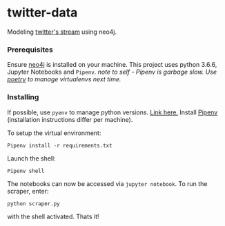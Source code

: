 # twitter-data

Modeling [twitter's stream](https://developer.twitter.com/en/docs/tweets/filter-realtime/api-reference/post-statuses-filter.html) using neo4j.

### Prerequisites

Ensure [neo4j](https://neo4j.com/download/) is installed on your machine.
This project uses python 3.6.6, Jupyter Notebooks and `Pipenv`.
*note to self - Pipenv is garbage slow. Use [poetry](https://github.com/sdispater/poetry) to manage virtualenvs next time.*

### Installing

If possible, use `pyenv` to manage python versions. [Link here.](https://github.com/pyenv/pyenv)
Install [Pipenv](https://pipenv.readthedocs.io/en/latest/install/) (installation instructions differ per machine).

To setup the virtual environment:
```
Pipenv install -r requirements.txt
```
Launch the shell:
```
Pipenv shell
```
The notebooks can now be accessed via `jupyter notebook`.
To run the scraper, enter:
```
python scraper.py
```
with the shell activated. Thats it!
